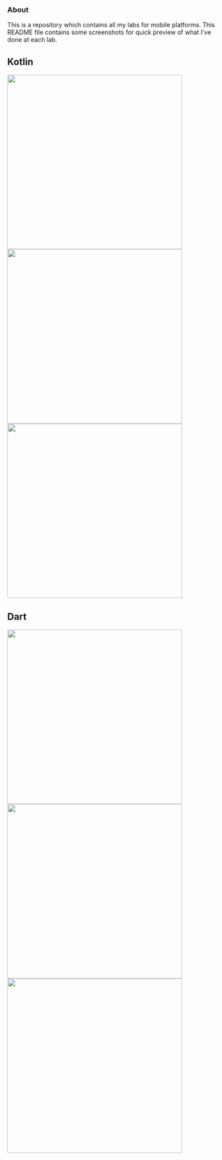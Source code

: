 ### About

This is a repository which contains all my labs for mobile platforms. This README file contains some screenshots for quick preview of what I've done at each lab.

## Kotlin

<img src="https://github.com/AlabaAclydiem/Mobile_Platforms_Labs/assets/92473617/4fc4e832-3267-49bd-a28e-0b6c01ce011b" height="400">
<img src="https://github.com/AlabaAclydiem/Mobile_Platforms_Labs/assets/92473617/f7177ee7-e042-4ebc-9060-ceb0a051b11e" height="400">
<img src="https://github.com/AlabaAclydiem/Mobile_Platforms_Labs/assets/92473617/eadbe576-104c-43e8-8318-763eb5ebed86" height="400">

## Dart

<img src="https://github.com/AlabaAclydiem/Mobile_Platforms_Labs/assets/92473617/ddfb3a0f-c11c-4bc3-86f1-6a4ec507d5e4" height="400">
<img src="https://github.com/AlabaAclydiem/Mobile_Platforms_Labs/assets/92473617/5d03c54a-53b0-49be-a6a7-24ce86f7c0f7" height="400">
<img src="https://github.com/AlabaAclydiem/Mobile_Platforms_Labs/assets/92473617/ede8ad34-0459-46d7-93bc-746685cc101c" height="400">
